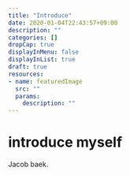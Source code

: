 ```yaml
---
title: "Introduce"
date: 2020-01-04T22:43:57+09:00
description: ""
categories: []
dropCap: true
displayInMenu: false
displayInList: true
draft: true
resources:
- name: featuredImage
  src: ""
  params:
    description: ""
---
```

# introduce myself
Jacob baek.